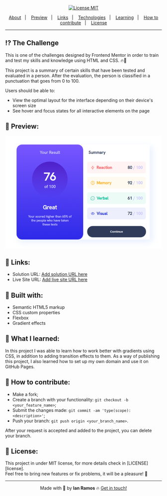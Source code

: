 <div align="center">
  <a href="https://opensource.org/licenses/MIT"><img alt="License MIT" src="https://img.shields.io/badge/license-MIT-brightgreen"></a>
</div>

<p align="center">
  <a href="#interrobang-the-challenge">About</a>&nbsp;&nbsp;&nbsp;|&nbsp;&nbsp;&nbsp;
  <a href="#confetti_ball-preview">Preview</a>&nbsp;&nbsp;&nbsp;|&nbsp;&nbsp;&nbsp;
  <a href="#paperclip-links">Links</a>&nbsp;&nbsp;&nbsp;|&nbsp;&nbsp;&nbsp;
  <a href="#rocket-built-with">Technologies</a>&nbsp;&nbsp;&nbsp;|&nbsp;&nbsp;&nbsp;
  <a href="#gem-what-i-learned">Learning</a>&nbsp;&nbsp;&nbsp;|&nbsp;&nbsp;&nbsp;
  <a href="#confetti_ball-how-to-contribute">How to contribute</a>&nbsp;&nbsp;&nbsp;|&nbsp;&nbsp;&nbsp;
  <a href="#key-license">License</a>
</p>

---

## :interrobang: The Challenge

This is one of the challenges designed by Frontend Mentor in order to train and test my skills and knowledge using HTML and CSS. 🔥🚀

This project is a summary of certain skills that have been tested and evaluated in a person. After the evaluation, the person is classified in a punctuation that goes from 0 to 100.

Users should be able to:

- View the optimal layout for the interface depending on their device's screen size
- See hover and focus states for all interactive elements on the page

## :confetti_ball: Preview:

![Results summary component screenshot](.github/screenshot.png)

## :paperclip: Links:

- Solution URL: [Add solution URL here](https://www.frontendmentor.io/solutions/results-summary-component-using-flexbox-HBKEjZKiho)
- Live Site URL: [Add live site URL here](https://results-summary.ianramos.dev/)

## :rocket: Built with:

- Semantic HTML5 markup
- CSS custom properties
- Flexbox
- Gradient effects

## :gem: What I learned:

In this project I was able to learn how to work better with gradients using CSS, in addition to adding transition effects to them.
As a way of publishing this project, I also learned how to set up my own domain and use it on GitHub Pages.

## :confetti_ball: How to contribute:

- Make a fork;
- Create a branch with your functionality: `git checkout -b <your_feature_name>`;
- Submit the changes made: `git commit -am 'type(scope): <description>'`;
- Push your branch: `git push origin <your_branch_name>`.

After your request is accepted and added to the project, you can delete your branch.

## :key: License:

This project in under MIT license, for more details check in [LICENSE][license]. <br>
Feel free to bring new features or fix problems, it will be a pleasure! 💜

---

<div align='center'>
  Made with 💚  by <strong>Ian Ramos</strong> 🔥
  <a href='https://www.linkedin.com/in/ian-ramos/'>Get in touch!</a>
</div>
